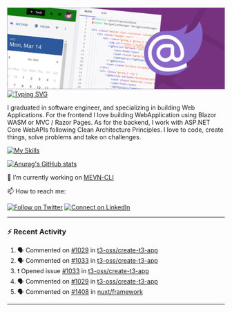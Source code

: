 ![Header](./BlazorBanner.png)
[![Typing SVG](https://readme-typing-svg.demolab.com?font=Satisfy&weight=500&size=53&pause=1000&color=AF83FF&background=76327F&center=true&vCenter=true&width=1140&height=100&lines=%F0%9F%91%8B+Hi+there%2C+I'm+Morteza+Farhadi)](https://git.io/typing-svg)

I graduated in software engineer, and specializing in building Web Applications. 
For the frontend I love building WebApplication using Blazor WASM or MVC / Razor Pages. 
As for the backend, I work with ASP.NET Core WebAPIs following Clean Architecture Principles.
I love to code, create things, solve problems and take on challenges.

[![My Skills](https://skillicons.dev/icons?i=js,html,css,wasm)](https://skillicons.dev)

[![Anurag's GitHub stats](https://github-readme-stats.vercel.app/api?username=Farhadi-Morteza)](https://github.com/anuraghazra/github-readme-stats)





🔭 I’m currently working on [MEVN-CLI](https://github.com/madlabsinc/mevn-cli)

📫 How to reach me:

[![Follow on Twitter](https://img.shields.io/badge/--twitter?label=Twitter&logo=Twitter&style=social)](https://twitter.com/james_madhacks) [![Connect on LinkedIn](https://img.shields.io/badge/--linkedin?label=LinkedIn&logo=LinkedIn&style=social)](https://www.linkedin.com/in/jamesgeorge007)

---

### :zap: Recent Activity

<!--START_SECTION:activity-->
1. 🗣 Commented on [#1029](https://github.com/t3-oss/create-t3-app/issues/1029) in [t3-oss/create-t3-app](https://github.com/t3-oss/create-t3-app)
2. 🗣 Commented on [#1033](https://github.com/t3-oss/create-t3-app/issues/1033) in [t3-oss/create-t3-app](https://github.com/t3-oss/create-t3-app)
3. ❗️ Opened issue [#1033](https://github.com/t3-oss/create-t3-app/issues/1033) in [t3-oss/create-t3-app](https://github.com/t3-oss/create-t3-app)
4. 🗣 Commented on [#1029](https://github.com/t3-oss/create-t3-app/issues/1029) in [t3-oss/create-t3-app](https://github.com/t3-oss/create-t3-app)
5. 🗣 Commented on [#1408](https://github.com/nuxt/framework/issues/1408) in [nuxt/framework](https://github.com/nuxt/framework)
<!--END_SECTION:activity-->

---

<!--
**jamesgeorge007/jamesgeorge007** is a ✨ _special_ ✨ repository because its `README.md` (this file) appears on your GitHub profile.

Here are some ideas to get you started:

- 🌱 I’m currently learning ...
- 👯 I’m looking to collaborate on ...
- 🤔 I’m looking for help with ...
- 💬 Ask me about ...
- 😄 Pronouns: ...
- ⚡ Fun fact: ...
-->

<!---
Farhadi-Morteza/Farhadi-Morteza is a ✨ special ✨ repository because its `README.md` (this file) appears on your GitHub profile.
You can click the Preview link to take a look at your changes.
--->
